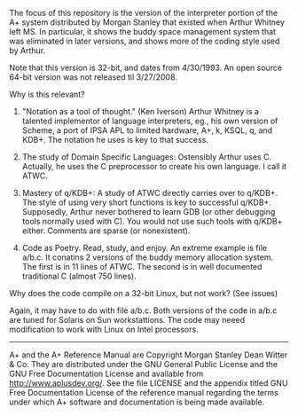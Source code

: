 The focus of this repository is the version of the interpreter
portion of the A+ system distributed by Morgan Stanley that
existed when Arthur Whitney left MS.  In particular, it shows
the buddy space management system that was eliminated in later
versions, and shows more of the coding style used by Arthur.

Note that this version is 32-bit, and dates from 4/30/1993.
An open source 64-bit version was not released til 3/27/2008.

Why is this relevant?

1) "Notation as a tool of thought."  (Ken Iverson)
Arthur Whitney is a talented implementor of language interpreters, eg.,
his own version of Scheme, a port of IPSA APL to limited hardware, A+,
k, KSQL, q, and KDB+.  The notation he uses is key to that success.

2) The study of Domain Specific Languages:  Ostensibly Arthur uses C.
Actually, he uses the C preprocessor to create his own language.
I call it ATWC.

3) Mastery of q/KDB+:  A study of ATWC directly carries over to q/KDB+.
The style of using very short functions is key to successful q/KDB+.
Supposedly, Arthur never bothered to learn GDB (or other debugging tools
normally used with C).  You would not use such tools with q/KDB+ either.
Comments are sparse (or nonexistent).

4) Code as Poetry.  Read, study, and enjoy.
An extreme example is file a/b.c.  It conatins 2 versions of the buddy
memory allocation system.  The first is in 11 lines of ATWC.
The second is in well documented traditional C (almost 750 lines).

Why does the code compile on a 32-bit Linux, but not work? (See issues)

Again, it may have to do with file a/b.c.  Both versions of the code in
a/b.c are tuned for Solaris on Sun workstattions. The code may
neeed modification to work with Linux on Intel processors.

-------------------------------------------------------------------------

A+ and the A+ Reference Manual are Copyright Morgan Stanley Dean Witter &
Co.  They are distributed under the GNU General Public License and the GNU
Free Documentation License and available from http://www.aplusdev.org/.
See the file LICENSE and the appendix titled GNU Free Documentation
License of the reference manual regarding the terms under which A+
software and documentation is being made available.

